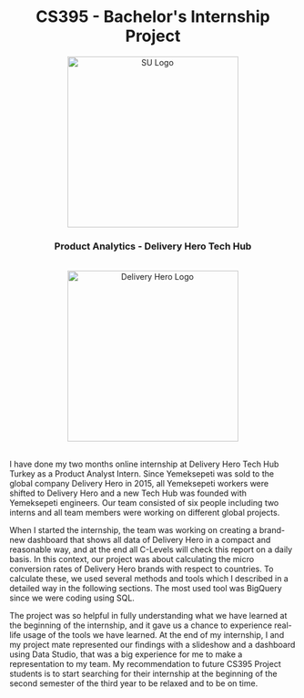 <h1 align="center"> CS395 - Bachelor's Internship Project </h1>
<div align="center">
    <img src="https://sabanciuniv.edu/themes/custom/su/logo.svg" alt="SU Logo" width="300"/>
</div>

<h3 align="center"> Product Analytics - Delivery Hero Tech Hub </h3>
<br>
<div align="center">
    <img src="https://d2h6a0o5wtvbq1.cloudfront.net/wp-content/uploads/2022/04/Delivery_Hero_food_delivery_logo.svg_.png" alt="Delivery Hero Logo" width="300"/>
</div>

<br>

I have done my two months online internship at Delivery Hero Tech Hub Turkey as a Product 
Analyst Intern. Since Yemeksepeti was sold to the global company Delivery Hero in 2015, all Yemeksepeti 
workers were shifted to Delivery Hero and a new Tech Hub was founded with Yemeksepeti engineers. Our 
team consisted of six people including two interns and all team members were working on different global 
projects.  

When I started the internship, the team was working on creating a brand-new dashboard that shows 
all data of Delivery Hero in a compact and reasonable way, and at the end all C-Levels will check this report 
on a daily basis. In this context, our project was about calculating the micro conversion rates of Delivery 
Hero brands with respect to countries. To calculate these, we used several methods and tools which I 
described in a detailed way in the following sections. The most used tool was BigQuery since we were coding 
using SQL.  

The project was so helpful in fully understanding what we have learned at the beginning of the 
internship, and it gave us a chance to experience real-life usage of the tools we have learned. At the end of 
my internship, I and my project mate represented our findings with a slideshow and a dashboard using Data 
Studio, that was a big experience for me to make a representation to my team. My recommendation to future 
CS395 Project students is to start searching for their internship at the beginning of the second semester of 
the third year to be relaxed and to be on time. 
